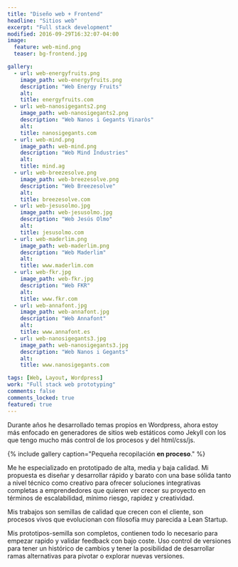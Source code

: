 ```yaml
---
title: "Diseño web + Frontend"
headline: "Sitios web"
excerpt: "Full stack development"
modified: 2016-09-29T16:32:07-04:00
image:
  feature: web-mind.png
  teaser: bg-frontend.jpg

gallery:
  - url: web-energyfruits.png
    image_path: web-energyfruits.png
    description: "Web Energy Fruits"
    alt:
    title: energyfruits.com
  - url: web-nanosigegants2.png
    image_path: web-nanosigegants2.png
    description: "Web Nanos i Gegants Vinaròs"
    alt:
    title: nanosigegants.com
  - url: web-mind.png
    image_path: web-mind.png
    description: "Web Mind Industries"
    alt:
    title: mind.ag
  - url: web-breezesolve.png
    image_path: web-breezesolve.png
    description: "Web Breezesolve"
    alt:
    title: breezesolve.com
  - url: web-jesusolmo.jpg
    image_path: web-jesusolmo.jpg
    description: "Web Jesús Olmo"
    alt:
    title: jesusolmo.com
  - url: web-maderlim.png
    image_path: web-maderlim.png
    description: "Web Maderlim"
    alt:
    title: www.maderlim.com
  - url: web-fkr.jpg
    image_path: web-fkr.jpg
    description: "Web FKR"
    alt:
    title: www.fkr.com
  - url: web-annafont.jpg
    image_path: web-annafont.jpg
    description: "Web Annafont"
    alt:
    title: www.annafont.es
  - url: web-nanosigegants3.jpg
    image_path: web-nanosigegants3.jpg
    description: "Web Nanos i Gegants"
    alt:
    title: www.nanosigegants.com

tags: [Web, Layout, Wordpress]
work: "Full stack web prototyping"
comments: false
comments_locked: true
featured: true
---
```


Durante años he desarrollado temas propios en Wordpress, ahora estoy más enfocado en generadores de sitios web estáticos como Jekyll con los que tengo mucho más control de los procesos y del html/css/js.

{% include gallery caption="Pequeña recopilación **en proceso**." %}

Me he especializado en prototipado de alta, media y baja calidad. Mi propuesta es diseñar y desarrollar rápido y barato con una base sólida tanto a nivel técnico como creativo para ofrecer soluciones integrativas completas a emprendedores que quieren ver crecer su proyecto en términos de escalabilidad, mínimo riesgo, rapidez y creatividad.

Mis trabajos son semillas de calidad que crecen con el cliente, son procesos vivos que evolucionan con filosofía muy parecida a Lean Startup.

Mis prototipos-semilla son completos, contienen todo lo necesario para empezar rapido y validar feedback con bajo coste. Uso control de versiones para tener un histórico de cambios y tener la posibilidad de desarrollar ramas alternativas para pivotar o explorar nuevas versiones.
